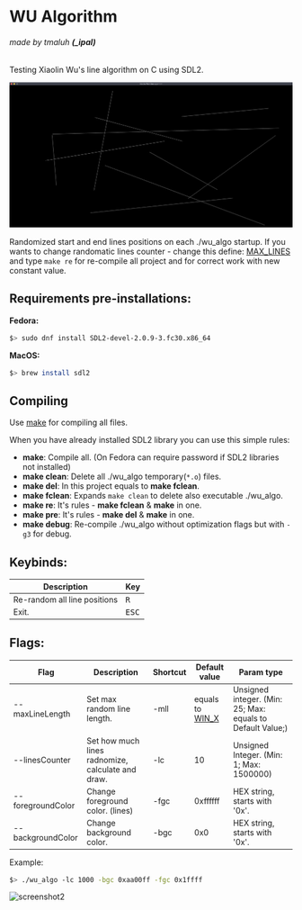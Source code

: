 # WU Algorithm
###### made by tmaluh __(\_ipal)__

Testing Xiaolin Wu's line algorithm on C using SDL2.

![screenshot](https://github.com/Iipal/WU_Algorithm/blob/master/screenshot.png)

Randomized start and end lines positions on each ./wu_algo startup. If you wants to change randomatic lines counter - change this define: [MAX_LINES](https://github.com/Iipal/WU_Algorithm/blob/ab396293a42375948b3b7655b0100b47e00d87ab/includes/wu_algo_structs.h#L16) and type `make re` for re-compile all project and for correct work with new constant value.
## Requirements pre-installations:

__Fedora:__

```bash
$> sudo dnf install SDL2-devel-2.0.9-3.fc30.x86_64
```

__MacOS:__

```bash
$> brew install sdl2
```

## Compiling

Use [make](https://en.wikipedia.org/wiki/Makefile) for compiling all files.

When you have already installed SDL2 library you can use this simple rules:
- **make**: Compile all. (On Fedora can require password if SDL2 libraries not installed)
- **make clean**: Delete all ./wu_algo temporary(`*.o`) files.
- **make del**: In this project equals to **make fclean**.
- **make fclean**: Expands `make clean` to delete also executable ./wu_algo.
- **make re**: It's rules - **make fclean** & **make** in one.
- **make pre**: It's rules - **make del** & **make** in one.
- **make debug**: Re-compile ./wu_algo without optimization flags but with `-g3` for debug.

## Keybinds:

| Description                  | Key            |
| ---------------------------- | -------------- |
| Re-random all line positions | <kbd>R</kbd>   |
| Exit.                        | <kbd>ESC</kbd> |

## Flags:

| Flag              | Description                                       | Shortcut | Default value                                                                                                                          | Param type                                                 |
| ----------------- | ------------------------------------------------- | -------- | -------------------------------------------------------------------------------------------------------------------------------------- | ---------------------------------------------------------- |
| --maxLineLength   | Set max random line length.                       | -mll     | equals to [WIN_X](https://github.com/Iipal/WU_Algorithm/blob/bcbaa30b6ce8457508e0c923e22c800e99c02556/includes/wu_algo_macroses.h#L18) | Unsigned integer. (Min: 25; Max: equals to Default Value;) |
| --linesCounter    | Set how much lines radnomize, calculate and draw. | -lc      | 10                                                                                                                                     | Unsigned Integer. (Min: 1; Max: 1500000)                   |
| --foregroundColor | Change foreground color. (lines)                  | -fgc     | 0xffffff                                                                                                                               | HEX string, starts with '0x'.                              |
| --backgroundColor | Change background color.                          | -bgc     | 0x0                                                                                                                                    | HEX string, starts with '0x'.                              |

Example:
```bash
$> ./wu_algo -lc 1000 -bgc 0xaa00ff -fgc 0x1ffff
```
![screenshot2](https://github.com/Iipal/WU_Algorithm/blob/master/screenshot2.png)
